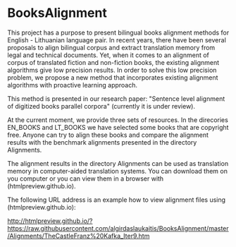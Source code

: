 # BooksAlignment

This project has a purpose to present bilingual books alignment methods for English - Lithuanian language pair.
In recent years, there have been several proposals to align bilingual corpus and extract translation memory from legal and technical documents. Yet, when it comes to an alignment of corpus of translated fiction and non-fiction books, the existing alignment algorithms give low precision results. In order to solve this low precision  problem, we propose a new method that  incorporates existing alignment algorithms with proactive learning approach.

This method is presented in our  research paper: "Sentence level alignment of digitized books parallel corpora" (currently it is under review).

At the current moment, we provide three sets of resources.
In the direcories EN_BOOKS and LT_BOOKS we have selected some books that are copyright free. Anyone can try to align these books and compare the alignment results with the benchmark alignments presented in the directory Alignments.

The alignment results in the directory Alignments can be used as translation memory in computer-aided translation systems.
You can download them on you computer or you can view them  in a browser with (htmlpreview.github.io).

The following URL address is an example how to view alignment files using (htmlpreview.github.io):

http://htmlpreview.github.io/?https://raw.githubusercontent.com/algirdaslaukaitis/BooksAlignment/master/Alignments/TheCastleFranz%20Kafka_Iter9.htm


